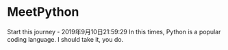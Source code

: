 # MeetPython
Start this journey - 2019年9月10日21:59:29
In this times, Python is a popular coding language. I should take it, you do.
